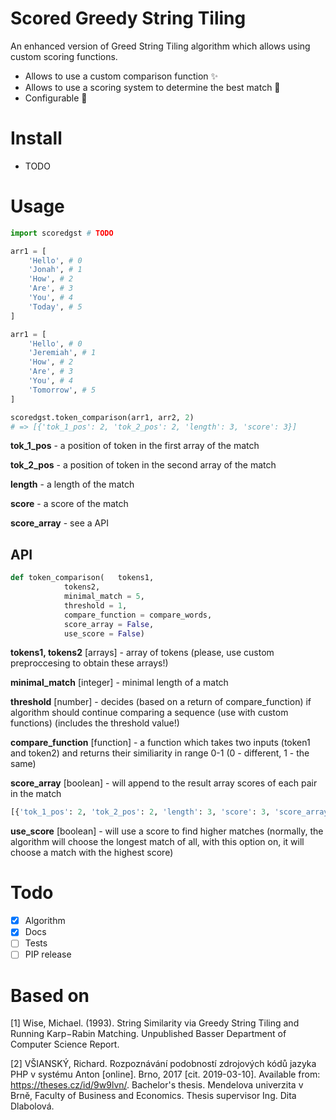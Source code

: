 # Scored Greedy String Tiling
An enhanced version of Greed String Tiling algorithm which allows using custom scoring functions.

* Allows to use a  custom comparison function :sparkles:
* Allows to use a scoring system to determine the best match :pencil:
* Configurable :hammer:

# Install

- TODO

#  Usage

```python
import scoredgst # TODO

arr1 = [
	'Hello', # 0
	'Jonah', # 1
	'How', # 2
	'Are', # 3
	'You', # 4
	'Today', # 5
]

arr1 = [
	'Hello', # 0
	'Jeremiah', # 1
	'How', # 2
	'Are', # 3
	'You', # 4
	'Tomorrow', # 5
]

scoredgst.token_comparison(arr1, arr2, 2)
# => [{'tok_1_pos': 2, 'tok_2_pos': 2, 'length': 3, 'score': 3}]
```
**tok_1_pos** - a position of token in the first array of the match

**tok_2_pos** - a position of token in the second array of the match

**length** - a length of the match

**score** - a score of the match

**score_array** - see a API

## API

```python
def token_comparison(	tokens1,
			tokens2, 
			minimal_match = 5,
			threshold = 1, 
			compare_function = compare_words, 
			score_array = False, 
			use_score = False)
```

**tokens1, tokens2** [arrays] - array of tokens (please, use custom preproccesing to obtain these arrays!)

**minimal_match** [integer] - minimal length of a match

**threshold** [number] - decides (based on a return of compare_function) if algorithm should continue comparing a sequence (use with custom functions) (includes the threshold value!)

**compare_function** [function] - a function which takes two inputs (token1 and token2) and returns their similiarity in range 0-1 (0 - different, 1 - the same)

**score_array** [boolean] - will append to the result array scores of each pair in the match

```python
[{'tok_1_pos': 2, 'tok_2_pos': 2, 'length': 3, 'score': 3, 'score_array': [1, 1, 1]}]
```

**use_score** [boolean] - will use a score to find higher matches (normally, the algorithm will choose the longest match of all, with this option on, it will choose a match with the highest score)

# Todo
- [X] Algorithm
- [X] Docs
- [ ] Tests
- [ ] PIP release

# Based on

[1] Wise, Michael. (1993). String Similarity via Greedy String Tiling and Running Karp−Rabin Matching. Unpublished Basser Department of Computer Science Report. 

[2] VŠIANSKÝ, Richard. Rozpoznávání podobností zdrojových kódů jazyka PHP v systému Anton [online]. Brno, 2017 [cit. 2019-03-10]. Available from: <https://theses.cz/id/9w9lvn/>. Bachelor's thesis. Mendelova univerzita v Brně, Faculty of Business and Economics. Thesis supervisor Ing. Dita Dlabolová.
